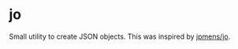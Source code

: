 # jo
Small utility to create JSON objects.
This was inspired by [jpmens/jo](https://github.com/jpmens/jo).
